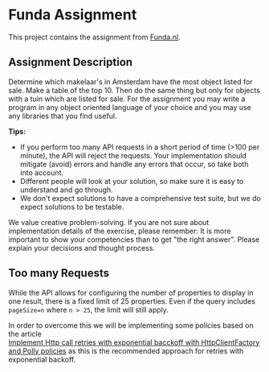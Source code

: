 # Funda Assignment
This project contains the assignment from [Funda.nl](https://www.funda.nl/).

## Assignment Description
Determine which makelaar's in Amsterdam have the most object listed for sale. Make a table of the top 10. 
Then do the same thing but only for objects with a tuin which are listed for sale. 
For the assignment you may write a program in any object oriented language of your choice and you may 
use any libraries that you find useful.

**Tips:**
- If you perform too many API requests in a short period of time (>100 per minute), the API will
reject the requests. Your implementation should mitigate (avoid) errors and handle any errors
that occur, so take both into account.
- Different people will look at your solution, so make sure it is easy to understand and go through.
- We don't expect solutions to have a comprehensive test suite, but we do expect solutions to be testable.

We value creative problem-solving. If you are not sure about implementation details of the exercise, please remember: 
It is more important to show your competencies than to get "the right answer". 
Please explain your decisions and thought process.

## Too many Requests
While the API allows for configuring the number of properties to display in one result, there is a fixed limit of 25 properties.
Even if the query includes `pageSize=n` where `n > 25`, the limit will still apply.

In order to overcome this we will be implementing some policies based on the article  
[Implement Http call retries with exponential bacckoff with HttpClientFactory and Polly policies](https://docs.microsoft.com/en-us/dotnet/architecture/microservices/implement-resilient-applications/implement-http-call-retries-exponential-backoff-polly) 
as this is the recommended approach for retries with exponential backoff.
